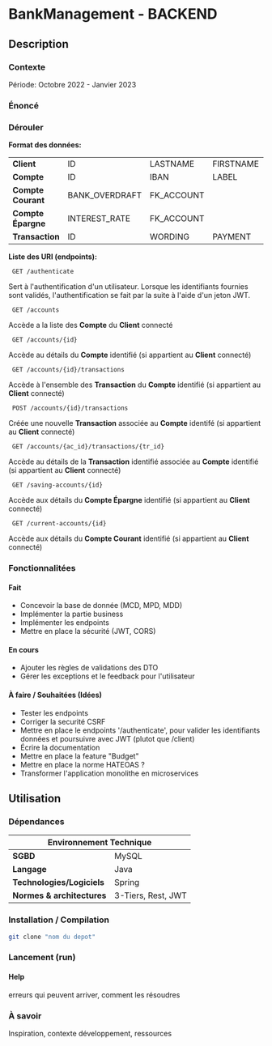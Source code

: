 # BankManagement - BACKEND

## Description

### Contexte

Période: Octobre 2022 - Janvier 2023

### Énoncé

### Dérouler

**Format des données:**
<table>
    <tr>
        <td><b>Client</b></td><td>ID</td><td>LASTNAME</td><td>FIRSTNAME</td><td>LOGIN</td><td>PASSWORD</td><td>EMAIL</td><td>ACCESSION_DATE</td>
    </tr>
    <tr>
      <td><b>Compte</b></td><td>ID</td><td>IBAN</td><td>LABEL</td><td>CREATION_DATE</td><td>FK_CLIENT</td>
    </tr>
    <tr>
      <td><b>Compte Courant</b></td><td>BANK_OVERDRAFT</td><td>FK_ACCOUNT</td>
    </tr>
    <tr>
      <td><b>Compte Épargne</b></td><td>INTEREST_RATE</td><td>FK_ACCOUNT</td>
    </tr>
    <tr>
      <td><b>Transaction</b></td><td>ID</td><td>WORDING</td><td>PAYMENT</td><td>WITHDRAW</td><td>EXECUTION_DATE</td><td>VALUE_DATE</td><td>BALANCE</td><td>FK_ACCOUNT</td>
    </tr>
</table>

**Liste des URI (endpoints):**

```
 GET /authenticate
```
Sert à l'authentification d'un utilisateur. Lorsque les identifiants fournies sont validés, l'authentification se fait par la suite à l'aide d'un jeton JWT.

```
 GET /accounts
```
Accède a la liste des **Compte** du **Client** connecté

```
 GET /accounts/{id}
```
Accède au détails du **Compte** identifié (si appartient au **Client** connecté)

```
 GET /accounts/{id}/transactions
```
Accède à l'ensemble des **Transaction** du **Compte** identifié (si appartient au **Client** connecté)

```
 POST /accounts/{id}/transactions
```
Créée une nouvelle **Transaction** associée au **Compte** identifé (si appartient au **Client** connecté)

```
 GET /accounts/{ac_id}/transactions/{tr_id}
```
Accède au détails de la **Transaction** identifié associée au **Compte** identifié (si appartient au **Client** connecté)

```
 GET /saving-accounts/{id}
```
Accède aux détails du **Compte Épargne** identifié (si appartient au **Client** connecté)

```
 GET /current-accounts/{id}
```
Accède aux détails du **Compte Courant** identifié (si appartient au **Client** connecté)

### Fonctionnalitées

#### Fait

- Concevoir la base de donnée (MCD, MPD, MDD)
- Implémenter la partie business
- Implémenter les endpoints
- Mettre en place la sécurité (JWT, CORS)

#### En cours

- Ajouter les règles de validations des DTO
- Gérer les exceptions et le feedback pour l'utilisateur

#### À faire / Souhaitées (Idées)

- Tester les endpoints
- Corriger la securité CSRF
- Mettre en place le endpoints '/authenticate', pour valider les identifiants données et poursuivre avec JWT (plutot que /client)
- Écrire la documentation
- Mettre en place la feature "Budget"
- Mettre en place la norme HATEOAS ?
- Transformer l'application monolithe en microservices

## Utilisation

### Dépendances

<table>
  <thead>
    <tr><th colspan="2">Environnement Technique</th></tr>
  </thead>
  <tbody>
    <tr><td><b>SGBD</b></td><td>MySQL</td></tr>
    <tr><td><b>Langage</b></td><td>Java</td></tr>
    <tr><td><b>Technologies/Logiciels</b></td><td>Spring</td></tr>
    <tr><td><b>Normes & architectures</b></td><td>3-Tiers, Rest, JWT</td></tr>
  </tbody>
</table>

### Installation / Compilation

```bash
git clone "nom du depot"
```

### Lancement (run)

#### Help

erreurs qui peuvent arriver, comment les résoudres

### À savoir

Inspiration, contexte développement, ressources
